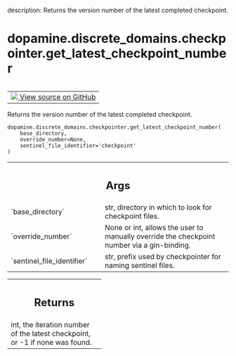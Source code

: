 description: Returns the version number of the latest completed checkpoint.

<div itemscope itemtype="http://developers.google.com/ReferenceObject">
<meta itemprop="name" content="dopamine.discrete_domains.checkpointer.get_latest_checkpoint_number" />
<meta itemprop="path" content="Stable" />
</div>

# dopamine.discrete_domains.checkpointer.get_latest_checkpoint_number

<!-- Insert buttons and diff -->

<table class="tfo-notebook-buttons tfo-api nocontent" align="left">
<td>
  <a target="_blank" href="https://github.com/google/dopamine/tree/master/dopamine/discrete_domains/checkpointer.py#L57-L90">
    <img src="https://www.tensorflow.org/images/GitHub-Mark-32px.png" />
    View source on GitHub
  </a>
</td>
</table>



Returns the version number of the latest completed checkpoint.


<pre class="devsite-click-to-copy prettyprint lang-py tfo-signature-link">
<code>dopamine.discrete_domains.checkpointer.get_latest_checkpoint_number(
    base_directory,
    override_number=None,
    sentinel_file_identifier=&#x27;checkpoint&#x27;
)
</code></pre>



<!-- Placeholder for "Used in" -->


<!-- Tabular view -->
 <table class="responsive fixed orange">
<colgroup><col width="214px"><col></colgroup>
<tr><th colspan="2"><h2 class="add-link">Args</h2></th></tr>

<tr>
<td>
`base_directory`<a id="base_directory"></a>
</td>
<td>
str, directory in which to look for checkpoint files.
</td>
</tr><tr>
<td>
`override_number`<a id="override_number"></a>
</td>
<td>
None or int, allows the user to manually override the
checkpoint number via a gin-binding.
</td>
</tr><tr>
<td>
`sentinel_file_identifier`<a id="sentinel_file_identifier"></a>
</td>
<td>
str, prefix used by checkpointer for naming
sentinel files.
</td>
</tr>
</table>



<!-- Tabular view -->
 <table class="responsive fixed orange">
<colgroup><col width="214px"><col></colgroup>
<tr><th colspan="2"><h2 class="add-link">Returns</h2></th></tr>
<tr class="alt">
<td colspan="2">
int, the iteration number of the latest checkpoint, or -1 if none was found.
</td>
</tr>

</table>

